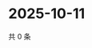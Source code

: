 # 2025-10-11

共 0 条

<!-- BEGIN ZHIHUVIDEO -->
<!-- 最后更新时间 Sat Oct 11 2025 16:13:13 GMT+0800 (China Standard Time) -->

<!-- END ZHIHUVIDEO -->
